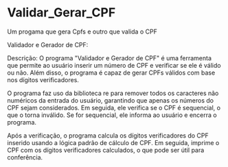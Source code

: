 # Validar_Gerar_CPF
Um progama que gera Cpfs e outro que valida o CPF

Validador e Gerador de CPF:

Descrição: O programa "Validador e Gerador de CPF" é uma ferramenta que permite ao usuário inserir um número de CPF e verificar se ele é válido ou não. Além disso, o programa é capaz de gerar CPFs válidos com base nos dígitos verificadores.

O programa faz uso da biblioteca re para remover todos os caracteres não numéricos da entrada do usuário, garantindo que apenas os números do CPF sejam considerados. Em seguida, ele verifica se o CPF é sequencial, o que o torna inválido. Se for sequencial, ele informa ao usuário e encerra o programa.

Após a verificação, o programa calcula os dígitos verificadores do CPF inserido usando a lógica padrão de cálculo de CPF. Em seguida, imprime o CPF com os dígitos verificadores calculados, o que pode ser útil para conferência.
